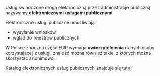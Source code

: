 Usług świadczone drogą elektroniczną przez administracje publiczną nazywamy **elektronicznymi usługami publicznymi**.

Elektroniczne usługi publiczne umożliwiają:

* wysyłanie wniosków
* wgląd do rejestrów publicznych

W Polsce znaczna część EUP                           wymaga **uwierzytelnienia** danych osoby korzystającej z usługi, znaleźć można również takie, z których można skorzystać anonimowo.

Katalog elektronicznych usług publicznych znajduje się [tutaj](https://obywatel.gov.pl) 
